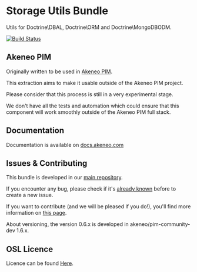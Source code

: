 Storage Utils Bundle
====================

Utils for Doctrine\DBAL, Doctrine\ORM and Doctrine\MongoDBODM.

[![Build Status](https://travis-ci.org/vimex/StorageUtilsBundle.svg?branch=master)](https://travis-ci.org/vimex/StorageUtilsBundle)

Akeneo PIM
----------

Originally written to be used in [Akeneo PIM](https://www.akeneo.com/).

This extraction aims to make it usable outside of the Akeneo PIM project.

Please consider that this process is still in a very experimental stage.

We don't have all the tests and automation which could ensure that this component will work smoothly outside of the Akeneo PIM full stack.

Documentation
-------------

Documentation is available on [docs.akeneo.com](http://docs.akeneo.com)

Issues & Contributing
---------------------

This bundle is developed in our [main repository](https://github.com/akeneo/pim-community-dev).

If you encounter any bug, please check if it's [already known](https://github.com/akeneo/pim-community-dev/issues) before to create a new issue.

If you want to contribute (and we will be pleased if you do!), you'll find more information on [this page](http://docs.akeneo.com/latest/contributing/index.html).

About versioning, the version 0.6.x is developed in akeneo/pim-community-dev 1.6.x.

OSL Licence
-----------

Licence can be found [Here](https://github.com/akeneo/pim-community-dev/blob/master/LICENCE.txt).
